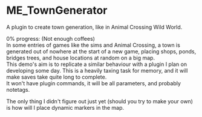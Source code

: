 # ME_TownGenerator
A plugin to create town generation, like in Animal Crossing Wild World.

0% progress: (Not enough coffees)  
In some entries of games like the sims and Animal Crossing, a town is generated out of nowhere at the start of a new game, placing shops, ponds, bridges trees, and house locations at random on a big map.  
This demo's aim is to replicate a similar behaviour with a plugin I plan on developing some day. This is a heavily taxing task for memory, and it will make saves take quite long to complete.  
It won't have plugin commands, it will be all parameters, and probably notetags.  

The only thing I didn't figure out just yet (should you try to make your own) is how will I place dynamic markers in the map.
